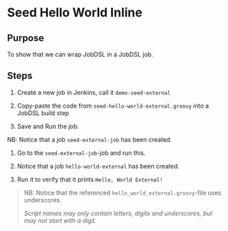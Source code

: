 # Seed Hello World Inline

## Purpose

To show that we can wrap JobDSL in a JobDSL job.

## Steps

1. Create a new job in Jenkins, call it `demo-seed-external`
1. Copy-paste the code from `seed-hello-world-external.groovy` into a JobDSL build step

1. Save and Run the job.

NB: Notice that a job `seed-external-job` has been created.

1. Go to the `seed-external-job`-job and run this.

1. Notice that a job `hello-world-external` has been created.

1. Run it to verify that it prints `Hello, World External!`

> NB: Notice that the referenced
> `hello_world_external.groovy`-file uses underscores.
>
> _Script names may only contain letters, digits and underscores,
> but may not start with a digit_.
